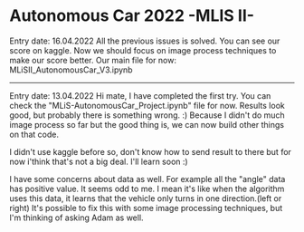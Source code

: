 # Autonomous Car 2022 -MLIS II-
Entry date: 16.04.2022
All the previous issues is solved. You can see our score on kaggle. Now we should focus on image process techniques to make our score better. Our main file for now: MLiSII_AutonomousCar_V3.ipynb

---------------------------------------------------------------------------------------------------------
Entry date: 13.04.2022
Hi mate, I have completed the first try. You can check the "MLiS-AutonomousCar_Project.ipynb" file for now. Results look good, but probably there is something wrong. :) Because I didn't do much image process so far but the good thing is, we can now build other things on that code.

I didn't use kaggle before so, don't know how to send result to there but for now i'think that's not a big deal. I'll learn soon :)

I have some concerns about data as well. For example all the "angle" data has positive value. It seems odd to me. I mean it's like when the algorithm uses this data, it learns that the vehicle only turns in one direction.(left or right) It's possible to fix this with some image processing techniques, but I'm thinking of asking Adam as well.

